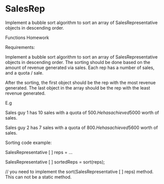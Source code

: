 # SalesRep
Implement a bubble sort algorithm to sort an array of SalesRepresentative objects in descending order. 

Functions Homework

Requirements:

Implement a bubble sort algorithm to sort an array of SalesRepresentative objects in descending order. The sorting should be done based on the amount of revenue generated via sales. Each rep has a number of sales, and a quota / sale.

After the sorting, the first object should be the rep with the most revenue generated. The last object in the array should be the rep with the least revenue generated.

E.g 

Sales guy 1 has 10 sales with a quota of 500$. He has achieved 5000$ worth of sales.

Sales guy 2 has 7 sales with a quota of 800$. He has achieved 5600$ worth of sales.


Sorting code example:

SalesRepresentative [ ] reps = ...

SalesRepresentative [ ] sortedReps = sort(reps); 

// you need to implement the sort(SalesRepresentative [ ] reps) method. This can not be a static method.
